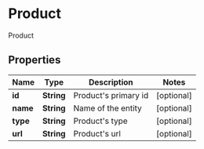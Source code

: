 

# Product

Product

## Properties

| Name | Type | Description | Notes |
|------------ | ------------- | ------------- | -------------|
|**id** | **String** | Product&#39;s primary id |  [optional] |
|**name** | **String** | Name of the entity |  [optional] |
|**type** | **String** | Product&#39;s type |  [optional] |
|**url** | **String** | Product&#39;s url |  [optional] |




